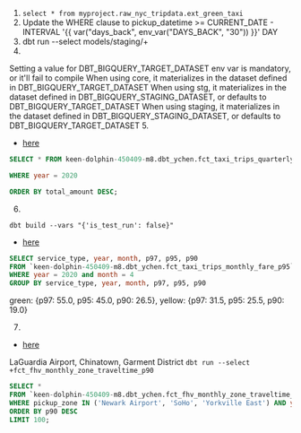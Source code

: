 1. `select * from myproject.raw_nyc_tripdata.ext_green_taxi`
2. Update the WHERE clause to pickup_datetime >= CURRENT_DATE - INTERVAL '{{ var("days_back", env_var("DAYS_BACK", "30")) }}' DAY
3. dbt run --select models/staging/+
4. 
Setting a value for DBT_BIGQUERY_TARGET_DATASET env var is mandatory, or it'll fail to compile
When using core, it materializes in the dataset defined in DBT_BIGQUERY_TARGET_DATASET
When using stg, it materializes in the dataset defined in DBT_BIGQUERY_STAGING_DATASET, or defaults to DBT_BIGQUERY_TARGET_DATASET
When using staging, it materializes in the dataset defined in DBT_BIGQUERY_STAGING_DATASET, or defaults to DBT_BIGQUERY_TARGET_DATASET
5. 

- [here](./dbt/taxi_rides_ny/models/core/fct_taxi_trips_monthly_fare_p95.sql)

```sql
SELECT * FROM keen-dolphin-450409-m8.dbt_ychen.fct_taxi_trips_quarterly_revenue

WHERE year = 2020

ORDER BY total_amount DESC; 

```
6. 


`dbt build --vars "{'is_test_run': false}"`

- [here](./dbt/taxi_rides_ny/models/core/fct_taxi_trips_monthly_fare_p95.sql)

```sql
SELECT service_type, year, month, p97, p95, p90
FROM `keen-dolphin-450409-m8.dbt_ychen.fct_taxi_trips_monthly_fare_p95`
WHERE year = 2020 and month = 4
GROUP BY service_type, year, month, p97, p95, p90
```
green: {p97: 55.0, p95: 45.0, p90: 26.5}, yellow: {p97: 31.5, p95: 25.5, p90: 19.0}


7. 
- [here](./dbt/taxi_rides_ny/models/core/fct_fhv_monthly_zone_traveltime_p90.sql)

LaGuardia Airport, Chinatown, Garment District
`dbt run --select +fct_fhv_monthly_zone_traveltime_p90`

```sql
SELECT *
FROM `keen-dolphin-450409-m8.dbt_ychen.fct_fhv_monthly_zone_traveltime_p90`
WHERE pickup_zone IN ('Newark Airport', 'SoHo', 'Yorkville East') AND year = 2019 and month = 11
ORDER BY p90 DESC
LIMIT 100;
```
